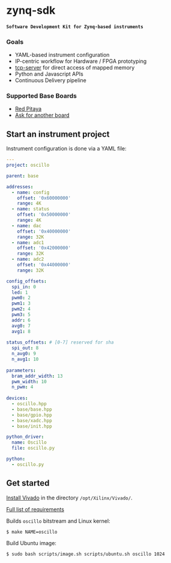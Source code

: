 # zynq-sdk

#### `Software Development Kit for Zynq-based instruments`

### Goals

* YAML-based instrument configuration
* IP-centric workflow for Hardware / FPGA prototyping
* [tcp-server](https://github.com/Koheron/tcp-server) for direct access of mapped memory
* Python and Javascript APIs
* Continuous Delivery pipeline

###  Supported Base Boards

* [Red Pitaya](http://redpitaya.com)
* [Ask for another board](https://github.com/Koheron/zynq-sdk/issues/new)

## Start an instrument project

Instrument configuration is done via a YAML file:

```yaml
---
project: oscillo

parent: base 

addresses:
  - name: config
    offset: '0x60000000'
    range: 4K
  - name: status
    offset: '0x50000000'
    range: 4K
  - name: dac
    offset: '0x40000000'
    range: 32K
  - name: adc1
    offset: '0x42000000'
    range: 32K
  - name: adc2
    offset: '0x44000000'
    range: 32K

config_offsets:
  spi_in: 0
  led: 1
  pwm0: 2
  pwm1: 3
  pwm2: 4
  pwm3: 5
  addr: 6
  avg0: 7
  avg1: 8
  
status_offsets: # [0-7] reserved for sha
  spi_out: 8 
  n_avg0: 9
  n_avg1: 10
  
parameters:
  bram_addr_width: 13
  pwm_width: 10
  n_pwm: 4
  
devices:
  - oscillo.hpp
  - base/base.hpp
  - base/gpio.hpp
  - base/xadc.hpp
  - base/init.hpp

python_driver:
  name: Oscillo
  file: oscillo.py 

python:
  - oscillo.py
```


## Get started

[Install Vivado](https://github.com/Koheron/zynq-sdk/issues/37) in the directory `/opt/Xilinx/Vivado/`.

[Full list of requirements](https://github.com/Koheron/zynq-sdk/issues/4)

Builds `oscillo` bitstream and Linux kernel:
```
$ make NAME=oscillo
```

Build Ubuntu image:
```
$ sudo bash scripts/image.sh scripts/ubuntu.sh oscillo 1024
```
